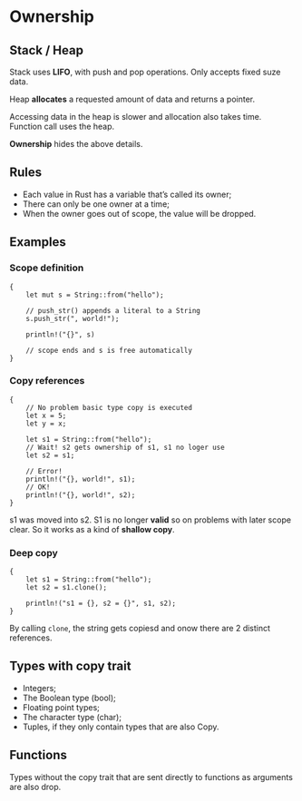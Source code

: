 # Ownership

## Stack / Heap

Stack uses **LIFO**, with push and pop operations. Only accepts fixed suze data.

Heap **allocates** a requested amount of data and returns a pointer. 

Accessing data in the heap is slower and allocation also takes time.
Function call uses the heap.

**Ownership** hides the above details.

## Rules

 * Each value in Rust has a variable that’s called its owner;
 * There can only be one owner at a time;
 * When the owner goes out of scope, the value will be dropped.


## Examples

### Scope definition

```rust,no_run
{
    let mut s = String::from("hello");

    // push_str() appends a literal to a String
    s.push_str(", world!");

    println!("{}", s)
    
    // scope ends and s is free automatically
}
```

### Copy references

```rust,no_run
{
    // No problem basic type copy is executed
    let x = 5;
    let y = x;

    let s1 = String::from("hello");
    // Wait! s2 gets ownership of s1, s1 no loger use
    let s2 = s1;
    
    // Error!
    println!("{}, world!", s1);
    // OK!
    println!("{}, world!", s2);
}
```

s1 was moved into s2.  S1 is no longer **valid** so on problems with later scope clear.
So it works as a kind of **shallow copy**.

### Deep copy

```rust,no_run
{
    let s1 = String::from("hello");
    let s2 = s1.clone();

    println!("s1 = {}, s2 = {}", s1, s2);
}
```

By calling `clone`, the string gets copiesd and onow there are 2 distinct references.


## Types with copy trait

 * Integers;
 * The Boolean type (bool);
 * Floating point types;
 * The character type (char);
 * Tuples, if they only contain types that are also Copy.


## Functions

Types without the copy trait that are sent directly to functions as arguments are also drop.